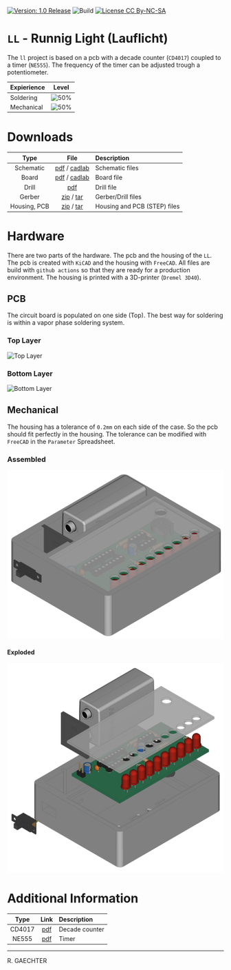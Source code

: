 [![Version: 1.0 Release](https://img.shields.io/badge/Version-1.0%20Release-green.svg)](https://github.com/0x007e/ll) ![Build](https://github.com/0x007e/ll/actions/workflows/build.yml/badge.svg?branch=main) [![License CC By-NC-SA](https://img.shields.io/badge/Hardware-CC--BY--NC--SA--4.0-lightgrey)](https://creativecommons.org/licenses/by-nc-sa/4.0/legalcode)

# `LL` - Runnig Light (Lauflicht)

The `ll` project is based on a pcb with a decade counter (`CD4017`) coupled to a timer (`NE555`). The frequency of the timer can be adjusted trough a potentiometer.

| Expierience | Level |
|:------------|:-----:|
| Soldering   | ![50%](https://progress-bar.xyz/25?progress_color=00ff00&suffix=%20Low&width=120) |
| Mechanical  | ![50%](https://progress-bar.xyz/25?progress_color=0000ff&suffix=%20Low&width=120) |

# Downloads

| Type      | File               | Description              |
|:---------:|:------------------:|:-------------------------|
| Schematic | [pdf](https://github.com/0x007E/ll/releases/latest/download/schematic.pdf) / [cadlab](https://cadlab.io/project/28562/main/files)     | Schematic files          |
| Board     | [pdf](https://github.com/0x007E/ll/releases/latest/download/pcb.pdf) / [cadlab](https://cadlab.io/project/28562/main/files)     | Board file               |
| Drill     | [pdf](https://github.com/0x007E/ll/releases/latest/download/drill.pdf) | Drill file               |
| Gerber    | [zip](https://github.com/0x007E/ll/releases/latest/download/kicad.zip) / [tar](https://github.com/0x007E/ll/releases/latest/download/kicad.tar.gz)                | Gerber/Drill files       |
| Housing, PCB | [zip](https://github.com/0x007E/ll/releases/latest/download/freecad.zip) / [tar](https://github.com/0x007E/ll/releases/latest/download/freecad.tar.gz) | Housing and PCB (STEP) files     |

# Hardware

There are two parts of the hardware. The pcb and the housing of the `LL`. The pcb is created with  `KiCAD` and the housing with `FreeCAD`. All files are build with `github actions` so that they are ready for a production environment. The housing is printed with a 3D-printer (`Dremel 3D40`).

## PCB

The circuit board is populated on one side (Top). The best way for soldering is within a vapor phase soldering system.

### Top Layer

![Top Layer](https://github.com/0x007E/ll/releases/latest/download/top.kicad.png)

### Bottom Layer

![Bottom Layer](https://github.com/0x007E/ll/releases/latest/download/bottom.kicad.png)

## Mechanical

The housing has a tolerance of `0.2mm` on each side of the case. So the pcb should fit perfectly in the housing. The tolerance can be modified with `FreeCAD` in the `Parameter` Spreadsheet.

### Assembled

![Assembled](./images/assembled.png)

#### Exploded

![Exploded](./images/explosion.png)

# Additional Information

| Type       | Link               | Description              |
|:----------:|:------------------:|:-------------------------|
| CD4017 | [pdf](https://www.ti.com/lit/ds/symlink/cd4017b.pdf) | Decade counter |
| NE555    | [pdf](https://www.ti.com/lit/ds/symlink/ne555.pdf) | Timer |

---

R. GAECHTER
